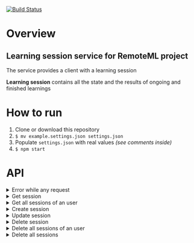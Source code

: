[![Build Status](https://travis-ci.org/rZinnatov/remoteml-lss.svg?branch=master)](https://travis-ci.org/rZinnatov/remoteml-lss)

# Overview
## Learning session service for RemoteML project

The service provides a client with a learning session

**Learning session** contains all the state and the results of ongoing and finished learnings


# How to run
1. Clone or download this repository
2. `$ mv example.settings.json settings.json`
3. Populate `settings.json` with real values *(see comments inside)*
4. `$ npm start`


# API

<details><summary>Error while any request</summary>
<p>

Status >=400

```js
{
    "error": "error message"
}
```

</p>
</details>

<details><summary>Get session</summary>
<p>

**Request**

`GET /session/<session-id>`

**Responses**

Status 200
```js
{
    "id": "string",
    "userId": "string",
    "state": Integer
}
```
Status 404
```js
{
    "error": "session with id '<session-id>' is not found"
}
```

</p>
</details>

<details><summary>Get all sessions of an user</summary>
<p>

**Request**

`GET /sessions/<user-id>`

**Responses**

Status 200
```js
[
    {
        "id": "string",
        "userId": "string",
        "state": Integer
    },{
        "id": "string",
        "userId": "string",
        "state": Integer
    },
...
]
```

</p>
</details>

<details><summary>Create session</summary>
<p>

**Request**

`POST /session`
```js
{
    "userId": "string"
}
```

**Responses**

Status 200
```js
{
    "id": "string",
    "userId": "string",
    "state": Integer
}
```

</p>
</details>

<details><summary>Update session</summary>
<p>

**Request**

`PUT /session`
```js
{
    "id": "string",
    "userId": "string",
    "state": Integer
}
```

**Responses**

Status 200
```js
{
    "modifiedCount": Integer
}
```

</p>
</details>

<details><summary>Delete session</summary>
<p>

**Request**

`DELETE /session/<session-id>`

**Responses**

Status 200
```js
{
    "deletedCount": Integer
}
```

</p>
</details>

<details><summary>Delete all sessions of an user</summary>
<p>

**Request**

`DELETE /sessions/<user-id>`

**Responses**

Status 200
```js
{
    "deletedCount": Integer
}
```

</p>
</details>

<details><summary>Delete all sessions</summary>
<p>

**Request**

`DELETE /sessions/`

**Responses**

Status 200
```js
{
    "deletedCount": Integer
}
```

</p>
</details>
